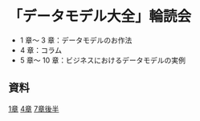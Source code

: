 # 「データモデル大全」輪読会

- 1 章～ 3 章：データモデルのお作法
- 4 章：コラム
- 5 章～ 10 章：ビジネスにおけるデータモデルの実例

## 資料

[1章](./chapter1.md)
[4章](./chapter4.md)
[7章後半](./chapter7_後半.md)